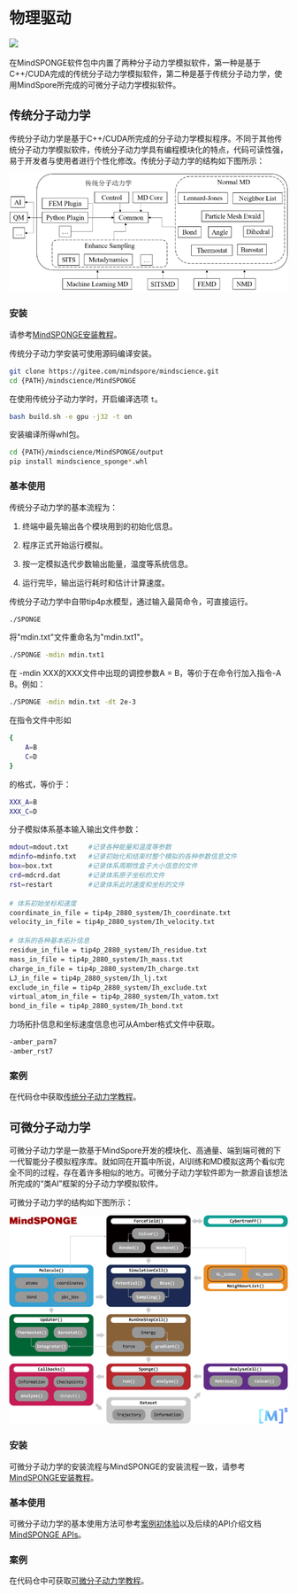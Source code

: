# 物理驱动

<a href="https://gitee.com/mindspore/docs/blob/master/docs/mindsponge/docs/source_zh_cn/sponge.md" target="_blank"><img src="https://mindspore-website.obs.cn-north-4.myhuaweicloud.com/website-images/master/resource/_static/logo_source.png"></a>

在MindSPONGE软件包中内置了两种分子动力学模拟软件，第一种是基于C++/CUDA完成的传统分子动力学模拟软件，第二种是基于传统分子动力学，使用MindSpore所完成的可微分子动力学模拟软件。

## 传统分子动力学

传统分子动力学是基于C++/CUDA所完成的分子动力学模拟程序。不同于其他传统分子动力学模拟软件，传统分子动力学具有编程模块化的特点，代码可读性强，易于开发者与使用者进行个性化修改。传统分子动力学的结构如下图所示：

![cudasponge](./images/cudasponge.png)

### 安装

请参考[MindSPONGE安装教程](https://www.mindspore.cn/mindsponge/docs/zh-CN/master/index.html#%E5%AE%89%E8%A3%85%E6%95%99%E7%A8%8B)。

传统分子动力学安装可使用源码编译安装。

```bash
git clone https://gitee.com/mindspore/mindscience.git
cd {PATH}/mindscience/MindSPONGE
```

在使用传统分子动力学时，开启编译选项 `t`。

```bash
bash build.sh -e gpu -j32 -t on
```

安装编译所得whl包。

```bash
cd {PATH}/mindscience/MindSPONGE/output
pip install mindscience_sponge*.whl
```

### 基本使用

传统分子动力学的基本流程为：

1. 终端中最先输出各个模块用到的初始化信息。

2. 程序正式开始运行模拟。

3. 按一定模拟迭代步数输出能量，温度等系统信息。

4. 运行完毕，输出运行耗时和估计计算速度。

传统分子动力学中自带tip4p水模型，通过输入最简命令，可直接运行。

```bash
./SPONGE
```

将"mdin.txt"文件重命名为"mdin.txt1"。

```bash
./SPONGE -mdin mdin.txt1
```

在 -mdin XXX的XXX文件中出现的调控参数A = B，等价于在命令行加入指令-A B。例如：

```bash
./SPONGE -mdin mdin.txt -dt 2e-3
```

在指令文件中形如

```bash
{
    A=B
    C=D
}
```

的格式，等价于：

```bash
XXX_A=B
XXX_C=D
```

分子模拟体系基本输入输出文件参数：

```bash
mdout=mdout.txt     #记录各种能量和温度等参数
mdinfo=mdinfo.txt   #记录初始化和结束时整个模拟的各种参数信息文件
box=box.txt         #记录体系周期性盒子大小信息的文件
crd=mdcrd.dat       #记录体系原子坐标的文件
rst=restart         #记录体系此时速度和坐标的文件

# 体系初始坐标和速度
coordinate_in_file = tip4p_2880_system/Ih_coordinate.txt
velocity_in_file = tip4p_2880_system/Ih_velocity.txt

# 体系的各种基本拓扑信息
residue_in_file = tip4p_2880_system/Ih_residue.txt
mass_in_file = tip4p_2880_system/Ih_mass.txt
charge_in_file = tip4p_2880_system/Ih_charge.txt
LJ_in_file = tip4p_2880_system/Ih_lj.txt
exclude_in_file = tip4p_2880_system/Ih_exclude.txt
virtual_atom_in_file = tip4p_2880_system/Ih_vatom.txt
bond_in_file = tip4p_2880_system/Ih_bond.txt
```

力场拓扑信息和坐标速度信息也可从Amber格式文件中获取。

```bash
-amber_parm7
-amber_rst7
```

### 案例

在代码仓中获取[传统分子动力学教程](https://gitee.com/mindspore/mindscience/tree/master/MindSPONGE/applications/molecular_dynamics/tradition)。

## 可微分子动力学

可微分子动力学是一款基于MindSpore开发的模块化、高通量、端到端可微的下一代智能分子模拟程序库。就如同在开篇中所说，AI训练和MD模拟这两个看似完全不同的过程，存在着许多相似的地方。可微分子动力学软件即为一款源自该想法所完成的“类AI”框架的分子动力学模拟软件。

可微分子动力学的结构如下图所示：

![mindsponge](./images/mindsponge.png)

### 安装

可微分子动力学的安装流程与MindSPONGE的安装流程一致，请参考[MindSPONGE安装教程](https://www.mindspore.cn/mindsponge/docs/zh-CN/master/index.html#%E5%AE%89%E8%A3%85%E6%95%99%E7%A8%8B)。

### 基本使用

可微分子动力学的基本使用方法可参考[案例初体验](https://www.mindspore.cn/mindsponge/docs/zh-CN/master/index.html#%E6%A1%88%E4%BE%8B%E5%88%9D%E4%BD%93%E9%AA%8C)以及后续的API介绍文档[MindSPONGE APIs](https://www.mindspore.cn/mindsponge/docs/zh-CN/master/mindsponge.callback.html)。

### 案例

在代码仓中可获取[可微分子动力学教程](https://gitee.com/mindspore/mindscience/tree/master/MindSPONGE/tutorials/basic)。
